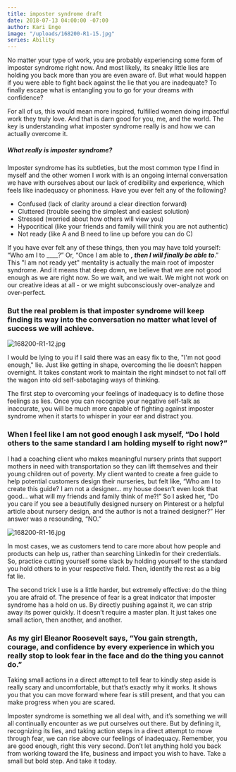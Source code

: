 ```yaml
---
title: imposter syndrome draft
date: 2018-07-13 04:00:00 -07:00
author: Kari Enge
image: "/uploads/168200-R1-15.jpg"
series: Ability
---
```


No matter your type of work, you are probably experiencing some form of imposter syndrome right now. And most likely, its sneaky little lies are holding you back more than you are even aware of. But what would happen if you were able to fight back against the lie that you are inadequate? To finally escape what is entangling you to go for your dreams with confidence?

For all of us, this would mean more inspired, fulfilled women doing impactful work they truly love. And that is darn good for you, me, and the world. The key is understanding what imposter syndrome really is and how we can actually overcome it.

##### What really is imposter syndrome?

Imposter syndrome has its subtleties, but the most common type I find in myself and the other women I work with is an ongoing internal conversation we have with ourselves about our lack of credibility and experience, which feels like inadequacy or phoniness. Have you ever felt any of the following?

- Confused (lack of clarity around a clear direction forward)  
- Cluttered (trouble seeing the simplest and easiest solution)  
- Stressed (worried about how others will view you)  
- Hypocritical (like your friends and family will think you are not authentic)  
- Not ready (like A and B need to line up before you can do C)

If you have ever felt any of these things, then you may have told yourself: “Who am I to ____?” Or, “Once I am able to _____, then I will finally be able to_____.” This "I am not ready yet" mentality is actually the main root of imposter syndrome. And it means that deep down, we believe that we are not good enough as we are right now. So we wait, and we wait. We might not work on our creative ideas at all - or we might subconsciously over-analyze and over-perfect. 

### But the real problem is that imposter syndrome will keep finding its way into the conversation no matter what level of success we will achieve. 

![168200-R1-12.jpg](/uploads/168200-R1-12.jpg)

I would be lying to you if I said there was an easy fix to the, "I'm not good enough," lie. Just like getting in shape, overcoming the lie doesn’t happen overnight. It takes constant work to maintain the right mindset to not fall off the wagon into old self-sabotaging ways of thinking. 

The first step to overcoming your feelings of inadequacy is to define those feelings as lies. Once you can recognize your negative self-talk as inaccurate, you will be much more capable of fighting against imposter syndrome when it starts to whisper in your ear and distract you. 

### When I feel like I am not good enough I ask myself, “Do I hold others to the same standard I am holding myself to right now?” 

I had a coaching client who makes meaningful nursery prints that support mothers in need with transportation so they can lift themselves and their young children out of poverty. My client wanted to create a free guide to help potential customers design their nurseries, but felt like, “Who am I to create this guide? I am not a designer… my house doesn’t even look that good… what will my friends and family think of me?!” So I asked her, “Do you care if you see a beautifully designed nursery on Pinterest or a helpful article about nursery design, and the author is not a trained designer?” Her answer was a resounding, “NO.”

![168200-R1-16.jpg](/uploads/168200-R1-16.jpg)

In most cases, we as customers tend to care more about how people and products can help us, rather than searching LinkedIn for their credentials. So, practice cutting yourself some slack by holding yourself to the standard you hold others to in your respective field. Then, identify the rest as a big fat lie.

The second trick I use is a little harder, but extremely effective: do the thing you are afraid of. The presence of fear is a great indicator that imposter syndrome has a hold on us. By directly pushing against it, we can strip away its power quickly. It doesn’t require a master plan. It just takes one small action, then another, and another.

### As my girl Eleanor Roosevelt says, “You gain strength, courage, and confidence by every experience in which you really stop to look fear in the face and do the thing you cannot do.” 

Taking small actions in a direct attempt to tell fear to kindly step aside is really scary and uncomfortable, but that’s exactly why it works. It shows you that you can move forward where fear is still present, and that you can make progress when you are scared.

Imposter syndrome is something we all deal with, and it’s something we will all continually encounter as we put ourselves out there. But by defining it, recognizing its lies, and taking action steps in a direct attempt to move through fear, we can rise above our feelings of inadequacy. Remember, you are good enough, right this very second. Don’t let anything hold you back from working toward the life, business and impact you wish to have. Take a small but bold step. And take it today.